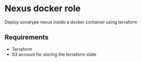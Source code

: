 # Nexus docker role

Deploy sonatype nexus inside a docker container using terraform

## Requirements

- Terraform
- S3 account for storing the terraform state